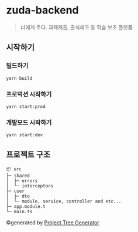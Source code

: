 # zuda-backend

> 너에게 주다. 과제제출, 출석체크 등 학습 보조 플랫폼

## 시작하기

### 빌드하기

```shell script
yarn build
```

### 프로덕션 시작하기

```shell script
yarn start:prod
```

### 개발모드 시작하기

```shell script
yarn start:dev
```

## 프로젝트 구조

```
📦 src
├─ shared
│  ├─ errors
│  └─ interceptors
├─ user
│  ├─ dto
│  └─ module, service, controller and etc...
├─ app.module.t
└─ main.ts
```

©generated by [Project Tree Generator](https://woochanleee.github.io/project-tree-generator)
